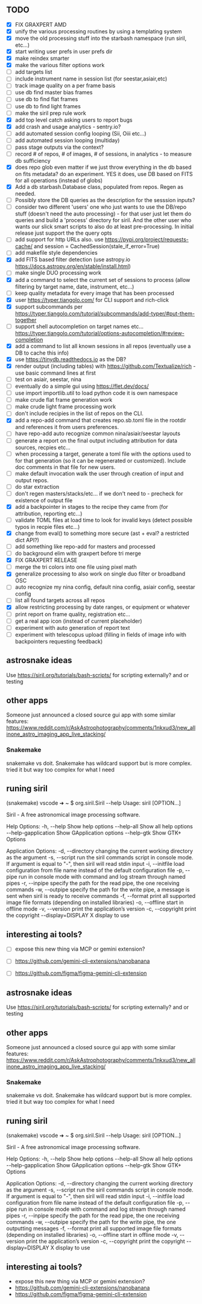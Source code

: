 ## TODO

* [x] FIX GRAXPERT AMD
* [x] unify the various processing routines by using a templating system
* [x] move the old processing stuff into the starbash namespace (run siril, etc...)
* [x] start writing user prefs in user prefs dir
* [x] make reindex smarter
* [x] make the various filter options work
* [ ] add targets list
* [ ] include instrument name in session list (for seestar,asiair,etc)
* [ ] track image quality on a per frame basis
* [ ] use db find master bias frames
* [ ] use db to find flat frames
* [ ] use db to find light frames
* [ ] make the siril prep rule work
* [x] add top level catch asking users to report bugs
* [x] add crash and usage analytics - sentry.io?
* [ ] add automated session config looping (Sii, Oiii etc...)
* [ ] add automated session looping (multiday)
* [ ] pass stage outputs via the context?
* [ ] record # of repos, # of images, # of sessions, in analytics - to measure db sufficiency
* [x] does repo glob even matter if we just throw everything in the db based on fits metadata?  do an experiment.  YES it does, use DB based on FITS for all operations (instead of globs)
* [x] Add a db starbash.Database class, populated from repos.  Regen as needed.
* [ ] Possibly store the DB queries as the description for the sesssion inputs?
* [ ] consider two different 'users' one who just wants to use the DB/repo stuff (doesn't need the auto processing) - for that user just let them do queries and build a 'process' directory for siril.  And the other user who wants our slick smart scripts to also do at least pre-processing.  In initial release just support the the query opts
* [ ] add support for http URLs also.  use https://pypi.org/project/requests-cache/ and session = CachedSession(stale_if_error=True)
* [ ] add makefile style dependencies
* [x] add FITS based filter detection (use astropy.io https://docs.astropy.org/en/stable/install.html)
* [ ] make single DUO processing work
* [x] add a command to select the current set of sessions to process (allow filtering by target name, date, instrument, etc...)
* [ ] keep quality metadata for every image that has been processed
* [x] user https://typer.tiangolo.com/ for CLI support and rich-click
* [x] support subcommands per https://typer.tiangolo.com/tutorial/subcommands/add-typer/#put-them-together
* [ ] support shell autocompletion on target names etc... https://typer.tiangolo.com/tutorial/options-autocompletion/#review-completion
* [x] add a command to list all known sessions in all repos (eventually use a DB to cache this info)
* [x] use https://tinydb.readthedocs.io as the DB?
* [x] render output (including tables) with https://github.com/Textualize/rich - use basic command lines at first
* [ ] test on asiair, seestar, nina
* [ ] eventually do a simple gui using https://flet.dev/docs/
* [ ] use import importlib.util to load python code it is own namespace
* [ ] make crude flat frame generation work
* [ ] make crude light frame processing work
* [ ] don't include recipies in the list of repos on the CLI.
* [x] add a repo-add command that creates repo.sb.toml file in the rootdir and references it from users preferences.
* [ ] have repo-add auto recognize common nina/asiair/seestar layouts
* [ ] generate a report on the final output including attribution for data sources, recpies etc...
* [ ] when processing a target, generate a toml file with the options used to for that generation (so it can be regenerated or customized).  Include doc comments in that file for new users.
* [ ] make default invocation walk the user through creation of input and output repos.
* [ ] do star extraction
* [ ] don't regen masters/stacks/etc... if we don't need to - precheck for existence of output file
* [x] add a backpointer in stages to the recipe they came from (for attribution, reporting etc...)
* [ ] validate TOML files at load time to look for invalid keys (detect possible typos in recpie files etc...)
* [x] change from eval() to something more secure (ast + eval? a restricted dict API?)
* [ ] add something like repo-add for masters and processed
* [ ] do background elim with graxpert before tri merge
* [x] FIX GRAXPERT RELEASE
* [ ] merge the tri colors into one file using pixel math
* [x] generalize processing to also work on single duo filter or broadband OSC
* [ ] auto recognize my nina config, default nina config, asiair config, seestar config
* [ ] list all found targets across all repos
* [x] allow restricting processing by date ranges, or equipment or whatever
* [ ] print report on frame quality, registration etc...
* [ ] get a real app icon (instead of current placeholder)
* [ ] experiment with auto generation of report text
* [ ] experiment with telescopus upload (filling in fields of image info with backpointers requesting feedback)

## astrosnake ideas

Use https://siril.org/tutorials/bash-scripts/ for scripting externally? and or testing

## other apps

Someone just announced a closed source gui app with some similar features: https://www.reddit.com/r/AskAstrophotography/comments/1nkxud3/new_allinone_astro_imaging_app_live_stacking/

### Snakemake

snakemake vs doit.  Snakemake has wildcard support but is more complex.
tried it but way too complex for what I need

## runing siril

(snakemake) vscode ➜ ~ $ org.siril.Siril --help
Usage:
  siril [OPTION…]

Siril - A free astronomical image processing software.

Help Options:
  -h, --help                 Show help options
  --help-all                 Show all help options
  --help-gapplication        Show GApplication options
  --help-gtk                 Show GTK+ Options

Application Options:
  -d, --directory            changing the current working directory as the argument
  -s, --script               run the siril commands script in console mode. If argument is equal to "-", then siril will read stdin input
  -i, --initfile             load configuration from file name instead of the default configuration file
  -p, --pipe                 run in console mode with command and log stream through named pipes
  -r, --inpipe               specify the path for the read pipe, the one receiving commands
  -w, --outpipe              specify the path for the write pipe, a message is sent when siril is ready to receive commands
  -f, --format               print all supported image file formats (depending on installed libraries)
  -o, --offline              start in offline mode
  -v, --version              print the application’s version
  -c, --copyright            print the copyright
  --display=DISPLAY          X display to use

## interesting ai tools?

* [ ] expose this new thing via MCP or gemini extension?
* [ ] https://github.com/gemini-cli-extensions/nanobanana
* [ ] https://github.com/figma/figma-gemini-cli-extension


## astrosnake ideas

Use https://siril.org/tutorials/bash-scripts/ for scripting externally? and or testing

## other apps

Someone just announced a closed source gui app with some similar features: https://www.reddit.com/r/AskAstrophotography/comments/1nkxud3/new_allinone_astro_imaging_app_live_stacking/

### Snakemake

snakemake vs doit.  Snakemake has wildcard support but is more complex.
tried it but way too complex for what I need

## runing siril

(snakemake) vscode ➜ ~ $ org.siril.Siril --help
Usage:
  siril [OPTION…]

Siril - A free astronomical image processing software.

Help Options:
  -h, --help                 Show help options
  --help-all                 Show all help options
  --help-gapplication        Show GApplication options
  --help-gtk                 Show GTK+ Options

Application Options:
  -d, --directory            changing the current working directory as the argument
  -s, --script               run the siril commands script in console mode. If argument is equal to "-", then siril will read stdin input
  -i, --initfile             load configuration from file name instead of the default configuration file
  -p, --pipe                 run in console mode with command and log stream through named pipes
  -r, --inpipe               specify the path for the read pipe, the one receiving commands
  -w, --outpipe              specify the path for the write pipe, the one outputting messages
  -f, --format               print all supported image file formats (depending on installed libraries)
  -o, --offline              start in offline mode
  -v, --version              print the application’s version
  -c, --copyright            print the copyright
  --display=DISPLAY          X display to use

## interesting ai tools?

* expose this new thing via MCP or gemini extension?
* https://github.com/gemini-cli-extensions/nanobanana
* https://github.com/figma/figma-gemini-cli-extension